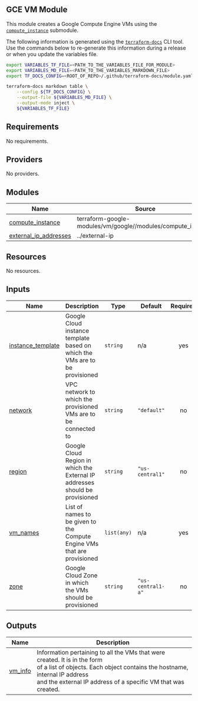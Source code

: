 ## GCE VM Module

This module creates a Google Compute Engine VMs using the [`compute_instance`](https://registry.terraform.io/modules/terraform-google-modules/vm/google/latest/submodules/compute_instance) submodule.

The following information is generated using the
[`terraform-docs`](https://github.com/terraform-docs/terraform-docs)
CLI tool. Use the commands below to re-generate this information during a
release or when you update the variables file.

```sh
export VARIABLES_TF_FILE=<PATH_TO_THE_VARIABLES_FILE_FOR_MODULE>
export VARIABLES_MD_FILE=<PATH_TO_THE_VARIABLES_MARKDOWN_FILE>
export TF_DOCS_CONFIG=<ROOT_OF_REPO>/.github/terraform-docs/module.yaml

terraform-docs markdown table \
    --config ${TF_DOCS_CONFIG} \
    --output-file ${VARIABLES_MD_FILE} \
    --output-mode inject \
    ${VARIABLES_TF_FILE}
```

<!-- BEGIN_TF_DOCS -->
## Requirements

No requirements.

## Providers

No providers.

## Modules

| Name | Source | Version |
|------|--------|---------|
| <a name="module_compute_instance"></a> [compute\_instance](#module\_compute\_instance) | terraform-google-modules/vm/google//modules/compute_instance | ~> 8.0.0 |
| <a name="module_external_ip_addresses"></a> [external\_ip\_addresses](#module\_external\_ip\_addresses) | ../external-ip | n/a |

## Resources

No resources.

## Inputs

| Name | Description | Type | Default | Required |
|------|-------------|------|---------|:--------:|
| <a name="input_instance_template"></a> [instance\_template](#input\_instance\_template) | Google Cloud instance template based on which the VMs are to be provisioned | `string` | n/a | yes |
| <a name="input_network"></a> [network](#input\_network) | VPC network to which the provisioned VMs are to be connected to | `string` | `"default"` | no |
| <a name="input_region"></a> [region](#input\_region) | Google Cloud Region in which the External IP addresses should be provisioned | `string` | `"us-central1"` | no |
| <a name="input_vm_names"></a> [vm\_names](#input\_vm\_names) | List of names to be given to the Compute Engine VMs that are provisioned | `list(any)` | n/a | yes |
| <a name="input_zone"></a> [zone](#input\_zone) | Google Cloud Zone in which the VMs should be provisioned | `string` | `"us-central1-a"` | no |

## Outputs

| Name | Description |
|------|-------------|
| <a name="output_vm_info"></a> [vm\_info](#output\_vm\_info) | Information pertaining to all the VMs that were created. It is in the form<br>    of a list of objects. Each object contains the hostname, internal IP address<br>    and the external IP address of a specific VM that was created. |
<!-- END_TF_DOCS -->
